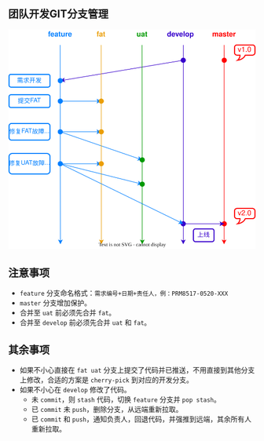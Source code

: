 ## 团队开发GIT分支管理

![Git flow](./gitflow.svg)


## 注意事项
- `feature` 分支命名格式：`需求编号+日期+责任人，例：PRM8517-0520-XXX`
- `master` 分支增加保护。
- 合并至 `uat` 前必须先合并 `fat`。
- 合并至 `develop` 前必须先合并 `uat` 和 `fat`。

## 其余事项
- 如果不小心直接在 `fat uat` 分支上提交了代码并已推送，不用直接到其他分支上修改，合适的方案是 `cherry-pick` 到对应的开发分支。
- 如果不小心在 `develop` 修改了代码。
  - 未 `commit`，则 `stash` 代码，切换 `feature` 分支并 `pop stash`。
  - 已 `commit` 未 `push`，删除分支，从远端重新拉取。
  - 已 `commit` 和 `push`，通知负责人，回退代码，并强推到远端，其余所有人重新拉取。
